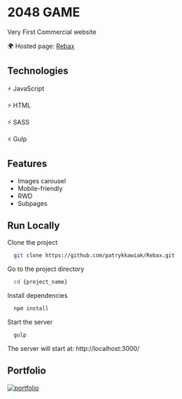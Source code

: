 
# 2048 GAME

Very First Commercial website

🌍 Hosted page: [Rebax](www.rebax.pl/)


## Technologies

⚡️ JavaScript 

⚡️ HTML

⚡️ SASS

⚡️ Gulp


## Features

- Images carousel
- Mobile-friendly
- RWD
- Subpages


## Run Locally

Clone the project

```bash
  git clone https://github.com/patrykkawiak/Rebax.git
```

Go to the project directory

```bash
  cd {project_name}
```

Install dependencies

```bash
  npm install
```

Start the server

```bash
  gulp
```

The server will start at: http://localhost:3000/
##  Portfolio
[![portfolio](https://img.shields.io/badge/my_portfolio-000?style=for-the-badge&logo=ko-fi&logoColor=white)](https://portfolio-patrykkawiak.vercel.app/)
